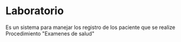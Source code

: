 # Laboratorio
Es un sistema para manejar los registro de los paciente que se realize Procedimiento "Examenes de salud"
